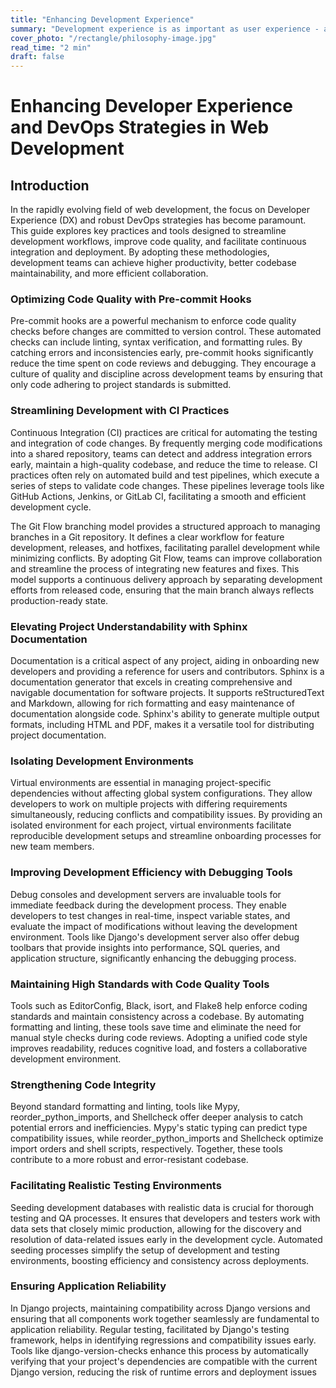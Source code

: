 ```yaml
---
title: "Enhancing Development Experience"
summary: "Development experience is as important as user experience - a resilient development setup offers a great structure to the complexities of the whole development process. In this article I present my setup for django web development"
cover_photo: "/rectangle/philosophy-image.jpg"
read_time: "2 min"
draft: false
---
```


# Enhancing Developer Experience and DevOps Strategies in Web Development

## Introduction

In the rapidly evolving field of web development, the focus on Developer Experience (DX) and robust DevOps strategies has become paramount. This guide explores key practices and tools designed to streamline development workflows, improve code quality, and facilitate continuous integration and deployment. By adopting these methodologies, development teams can achieve higher productivity, better codebase maintainability, and more efficient collaboration.
### Optimizing Code Quality with Pre-commit Hooks

Pre-commit hooks are a powerful mechanism to enforce code quality checks before changes are committed to version control. These automated checks can include linting, syntax verification, and formatting rules. By catching errors and inconsistencies early, pre-commit hooks significantly reduce the time spent on code reviews and debugging. They encourage a culture of quality and discipline across development teams by ensuring that only code adhering to project standards is submitted.

### Streamlining Development with CI Practices

Continuous Integration (CI) practices are critical for automating the testing and integration of code changes. By frequently merging code modifications into a shared repository, teams can detect and address integration errors early, maintain a high-quality codebase, and reduce the time to release. CI practices often rely on automated build and test pipelines, which execute a series of steps to validate code changes. These pipelines leverage tools like GitHub Actions, Jenkins, or GitLab CI, facilitating a smooth and efficient development cycle.

The Git Flow branching model provides a structured approach to managing branches in a Git repository. It defines a clear workflow for feature development, releases, and hotfixes, facilitating parallel development while minimizing conflicts. By adopting Git Flow, teams can improve collaboration and streamline the process of integrating new features and fixes. This model supports a continuous delivery approach by separating development efforts from released code, ensuring that the main branch always reflects production-ready state.


### Elevating Project Understandability with Sphinx Documentation

Documentation is a critical aspect of any project, aiding in onboarding new developers and providing a reference for users and contributors. Sphinx is a documentation generator that excels in creating comprehensive and navigable documentation for software projects. It supports reStructuredText and Markdown, allowing for rich formatting and easy maintenance of documentation alongside code. Sphinx's ability to generate multiple output formats, including HTML and PDF, makes it a versatile tool for distributing project documentation.


### Isolating Development Environments

Virtual environments are essential in managing project-specific dependencies without affecting global system configurations. They allow developers to work on multiple projects with differing requirements simultaneously, reducing conflicts and compatibility issues. By providing an isolated environment for each project, virtual environments facilitate reproducible development setups and streamline onboarding processes for new team members.

### Improving Development Efficiency with Debugging Tools

Debug consoles and development servers are invaluable tools for immediate feedback during the development process. They enable developers to test changes in real-time, inspect variable states, and evaluate the impact of modifications without leaving the development environment. Tools like Django's development server also offer debug toolbars that provide insights into performance, SQL queries, and application structure, significantly enhancing the debugging process.


### Maintaining High Standards with Code Quality Tools

Tools such as EditorConfig, Black, isort, and Flake8 help enforce coding standards and maintain consistency across a codebase. By automating formatting and linting, these tools save time and eliminate the need for manual style checks during code reviews. Adopting a unified code style improves readability, reduces cognitive load, and fosters a collaborative development environment.


### Strengthening Code Integrity

Beyond standard formatting and linting, tools like Mypy, reorder_python_imports, and Shellcheck offer deeper analysis to catch potential errors and inefficiencies. Mypy's static typing can predict type compatibility issues, while reorder_python_imports and Shellcheck optimize import orders and shell scripts, respectively. Together, these tools contribute to a more robust and error-resistant codebase.


### Facilitating Realistic Testing Environments

Seeding development databases with realistic data is crucial for thorough testing and QA processes. It ensures that developers and testers work with data sets that closely mimic production, allowing for the discovery and resolution of data-related issues early in the development cycle. Automated seeding processes simplify the setup of development and testing environments, boosting efficiency and consistency across deployments.


### Ensuring Application Reliability

In Django projects, maintaining compatibility across Django versions and ensuring that all components work together seamlessly are fundamental to application reliability. Regular testing, facilitated by Django's testing framework, helps in identifying regressions and compatibility issues early. Tools like django-version-checks enhance this process by automatically verifying that your project's dependencies are compatible with the current Django version, reducing the risk of runtime errors and deployment issues
